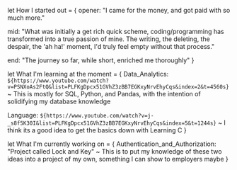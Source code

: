 let How I started out = {
  opener: "I came for the money, and got paid with so much more."

  mid: "What was initially a get rich quick scheme, coding/programming has transformed into a true passion of mine.
    The writing, the deleting, the despair, the 'ah ha!' moment, I'd truly feel empty without that process."

  end: "The journey so far, while short, enriched me thoroughly"
}

let What I'm learning at the moment = {
  Data_Analytics: `${https://www.youtube.com/watch?v=PSNXoAs2FtQ&list=PLFKgDpcx51GVhZ3zBB7EGKxyNrvEhyCqs&index=2&t=4560s}`
    ~ This is mostly for SQL, Python, and Pandas, with the intention of solidifying my database knowledge

  Language: `${https://www.youtube.com/watch?v=j-_s8f5K30I&list=PLFKgDpcx51GVhZ3zBB7EGKxyNrvEhyCqs&index=5&t=1244s}`
    ~ I think its a good idea to get the basics down with Learning C
}

let What I'm currently working on = {
  Authentication_and_Authorization: "Project called Lock and Key"
    ~ This is to put my knowledge of these two ideas into a project of my own, something I can show to employers maybe
}


<!--
**Malekkos/Malekkos** is a ✨ _special_ ✨ repository because its `README.md` (this file) appears on your GitHub profile.

Here are some ideas to get you started:

- 🔭 I’m currently working on ...
- 🌱 I’m currently learning ...
- 👯 I’m looking to collaborate on ...
- 🤔 I’m looking for help with ...
- 💬 Ask me about ...
- 📫 How to reach me: ...
- 😄 Pronouns: ...
- ⚡ Fun fact: ...
-->
